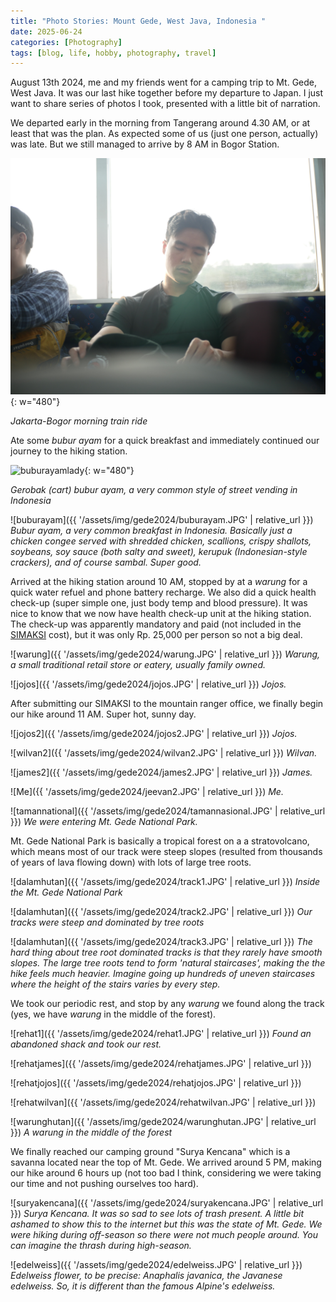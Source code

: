 ```yaml
---
title: "Photo Stories: Mount Gede, West Java, Indonesia "
date: 2025-06-24
categories: [Photography]
tags: [blog, life, hobby, photography, travel]
---
```


August 13th 2024, me and my friends went for a camping trip to Mt. Gede, West Java. It was our last hike together before my departure to Japan. I just want to share series of photos I took, presented with a little bit of narration.

We departed early in the morning from Tangerang around 4.30 AM, or at least that was the plan. As expected some of us (just one person, actually) was late. But we still managed to arrive by 8 AM in Bogor Station.

<!-- <figure style="text-align: center;">
	<div style="display: flex; justify-content: center; gap: 10px;">
	  <img src="{{ '/assets/img/gede2024/perjalananwilvan.JPG' | relative_url }}" alt="Image 1" width="235">
	  <img src="{{ '/assets/img/gede2024/perjalananjames.JPG' | relative_url }}" alt="Image 2" width="235">
	  <img src="{{ '/assets/img/gede2024/perjalananjojos.JPG' | relative_url }}" alt="Image 2" width="235">
	</div>
	<figcaption style="margin-top: 8px;">Jakarta-Bogor train ride</figcaption>
</figure> -->
![perjalananwilvan](/assets/img/gede2024/perjalananwilvan.JPG){: w="480"} 
<!-- ![buburayamlady]({{ '/assets/img/gede2024/buburayamlady.JPG' | relative_url }}) -->
_Jakarta-Bogor morning train ride_

Ate some *bubur ayam* for a quick breakfast and immediately continued our journey to the hiking station.

![buburayamlady](/assets/img/gede2024/buburayamlady.JPG){: w="480"} 
<!-- ![buburayamlady]({{ '/assets/img/gede2024/buburayamlady.JPG' | relative_url }}) -->
_Gerobak (cart) bubur ayam, a very common style of street vending in Indonesia_

![buburayam]({{ '/assets/img/gede2024/buburayam.JPG' | relative_url }})
_Bubur ayam, a very common breakfast in Indonesia. Basically just a chicken congee served with shredded chicken, scallions, crispy shallots, soybeans, soy sauce (both salty and sweet), kerupuk (Indonesian-style crackers), and of course sambal. Super good._

Arrived at the hiking station around 10 AM, stopped by at a *warung* for a quick water refuel and phone battery recharge. We also did a quick health check-up (super simple one, just body temp and blood pressure). It was nice to know that we now have health check-up unit at the hiking station. The check-up was apparently mandatory and paid (not included in the [SIMAKSI](https://en.wiktionary.org/wiki/simaksi) cost), but it was only Rp. 25,000 per person so not a big deal.

![warung]({{ '/assets/img/gede2024/warung.JPG' | relative_url }})
_Warung, a small traditional retail store or eatery, usually family owned._

![jojos]({{ '/assets/img/gede2024/jojos.JPG' | relative_url }})
_Jojos._

After submitting our SIMAKSI to the mountain ranger office, we finally begin our hike around 11 AM. Super hot, sunny day.

![jojos2]({{ '/assets/img/gede2024/jojos2.JPG' | relative_url }})
_Jojos._

![wilvan2]({{ '/assets/img/gede2024/wilvan2.JPG' | relative_url }})
_Wilvan._

![james2]({{ '/assets/img/gede2024/james2.JPG' | relative_url }})
_James._

![Me]({{ '/assets/img/gede2024/jeevan2.JPG' | relative_url }})
_Me._

![tamannational]({{ '/assets/img/gede2024/tamannasional.JPG' | relative_url }})
_We were entering Mt. Gede National Park._

Mt. Gede National Park is basically a tropical forest on a a stratovolcano, which means most of our track were steep slopes (resulted from thousands of years of lava flowing down) with lots of large tree roots. 

![dalamhutan]({{ '/assets/img/gede2024/track1.JPG' | relative_url }})
_Inside the Mt. Gede National Park_

![dalamhutan]({{ '/assets/img/gede2024/track2.JPG' | relative_url }})
_Our tracks were steep and dominated by tree roots_

![dalamhutan]({{ '/assets/img/gede2024/track3.JPG' | relative_url }})
_The hard thing about tree root dominated tracks is that they rarely have smooth slopes. The large tree roots tend to form 'natural staircases', making the the hike feels much heavier. Imagine going up hundreds of uneven staircases where the height of the stairs varies by every step._

We took our periodic rest, and stop by any *warung* we found along the track (yes, we have *warung* in the middle of the forest).

![rehat1]({{ '/assets/img/gede2024/rehat1.JPG' | relative_url }})
_Found an abandoned shack and took our rest._

![rehatjames]({{ '/assets/img/gede2024/rehatjames.JPG' | relative_url }})

![rehatjojos]({{ '/assets/img/gede2024/rehatjojos.JPG' | relative_url }})

![rehatwilvan]({{ '/assets/img/gede2024/rehatwilvan.JPG' | relative_url }})

![warunghutan]({{ '/assets/img/gede2024/warunghutan.JPG' | relative_url }})
_A warung in the middle of the forest_

We finally reached our camping ground "Surya Kencana" which is a savanna located near the top of Mt. Gede. We arrived around 5 PM, making our hike around 6 hours up (not too bad I think, considering we were taking our time and not pushing ourselves too hard).

![suryakencana]({{ '/assets/img/gede2024/suryakencana.JPG' | relative_url }})
_Surya Kencana. It was so sad to see lots of trash present. A little bit ashamed to show this to the internet but this was the state of Mt. Gede. We were hiking during off-season so there were not much people around. You can imagine the thrash during high-season._

![edelweiss]({{ '/assets/img/gede2024/edelweiss.JPG' | relative_url }})
_Edelweiss flower, to be precise: Anaphalis javanica, the Javanese edelweiss. So, it is different than the famous Alpine's edelweiss._

